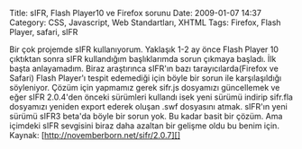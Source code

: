 Title: sIFR, Flash Player10 ve Firefox sorunu
Date: 2009-01-07 14:37
Category: CSS, Javascript, Web Standartları, XHTML
Tags: Firefox, Flash Player, safari, sIFR

Bir çok projemde sIFR kullanıyorum. Yaklaşık 1-2 ay önce Flash Player 10
çıktıktan sonra sIFR kullandığım başlıklarımda sorun çıkmaya başladı.
İlk başta anlayamadım. Biraz araştırınca sIFR'ın bazı
tarayıcılarda(Firefox ve Safari) Flash Player'ı tespit edemediği için
böyle bir sorun ile karşılaşıldığı söyleniyor. Çözüm için yapmamız gerek
sifr.js dosyamızı güncellemek ve eğer sIFR 2.0.4'den önceki sürümleri
kullandı isek yeni sürümü indirip sifr.fla dosyamızı yeniden export
ederek oluşan .swf dosyasını atmak. sIFR'ın yeni sürümü sIFR3 beta'da
böyle bir sorun yok. Bu kadar basit bir çözüm. Ama içimdeki sIFR
sevgisini biraz daha azaltan bir gelişme oldu bu benim için. Kaynak:
[http://novemberborn.net/sifr/2.0.7][]

  [http://novemberborn.net/sifr/2.0.7]: http://novemberborn.net/sifr/2.0.7
